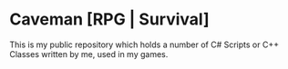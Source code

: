 # Caveman [RPG | Survival]
This is my public repository which holds a number of C# Scripts or C++ Classes written by me, used in my games.
